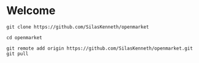 # Welcome
`` git clone https://github.com/SilasKenneth/openmarket ``

`` cd openmarket ``


`` git remote add origin https://github.com/SilasKenneth/openmarket.git ``
`` git pull ``